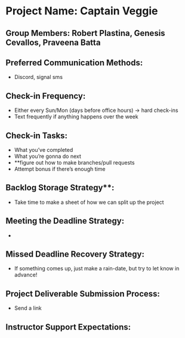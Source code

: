 # Project Name: Captain Veggie

## Group Members: Robert Plastina, Genesis Cevallos, Praveena Batta

## Preferred Communication Methods:
-	Discord, signal sms

## Check-in Frequency:
-	Either every Sun/Mon (days before office hours) -> hard check-ins
-	Text frequently if anything happens over the week

## Check-in Tasks: 
-	What you’ve completed 
-	What you’re gonna do next
-	**figure out how to make branches/pull requests
-	Attempt bonus if there’s enough time
 
## Backlog Storage Strategy**:
-	Take time to make a sheet of how we can split up the project

## Meeting the Deadline Strategy:
-	


## Missed Deadline Recovery Strategy:
-	If something comes up, just make a rain-date, but try to let know in advance!

## Project Deliverable Submission Process:

-	Send a link 

## Instructor Support Expectations:


